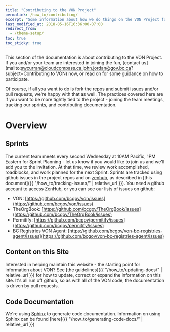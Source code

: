 ```yaml
---
title: "Contributing to the VON Project"
permalink: /how_to/contributing/
excerpt: "Some information about how we do things on the VON Project for those interested in contributing."
last_modified_at: 2018-05-16T16:36:00-07:00
redirect_from:
  - /theme-setup/
toc: true
toc_sticky: true
---
```


This section of the documentation is about contributing to the VON Project. If you and/or your team are interested in joining the fun, [contact us](mailto:swcurran@cloudcompass.ca,john.jordan@gov.bc.ca?subject=Contributing to VON) now, or  read on for some guidance on how to participate.

Of course, if all you want to do is fork the repos and submit issues and/or pull requests, we're happy with that as well. The practices covered here are if you want to be more tightly tied to the project - joining the team meetings, tracking our sprints, and contributing documentation.

# Overview

## Sprints

The current team meets every second Wednesday at 10AM Pacific, 1PM Eastern for Sprint Planning - let us know if you would like to join us and we'll add you to the invitation. At that time, we review work accomplished, roadblocks, and work planned for the next Sprint. Sprints are tracked using github issues in the project repos and on [zenhub](https://app.zenhub.com/workspace/o/bcgov/von-bc-registries-agent/boards?repos=113071139,104127743,98577443,126396819), as described in [this document]({{ "/how_to/tracking-issues/" | relative_url }}). You need a github account to access ZenHub, or you can see our lists of issues on github:

* VON: [https://github.com/bcgov/von/issues](https://github.com/bcgov/von/issues)
* TheOrgBook: [https://github.com/bcgov/TheOrgBook/issues](https://github.com/bcgov/TheOrgBook/issues)
* Permitify: [https://github.com/bcgov/permitify/issues](https://github.com/bcgov/permitify/issues)
* BC Registries VON Agent: [https://github.com/bcgov/von-bc-registries-agent/issues](https://github.com/bcgov/von-bc-registries-agent/issues)

## Content on this Site

Interested in helping maintain this website - the starting point for information about VON? See [the guidelines]({{ "/how_to/updating-docs/" | relative_url }}) for how to update, correct or expand the information on this site. It's all run off github, so as with all of the VON code, the documentation is driven by pull requests.

## Code Documentation

We're using [Sphinx](https://http://www.sphinx-doc.org) to generate code documentation. Information on using Sphinx can be found [here]({{ "/how_to/generating-code-docs/" | relative_url }})